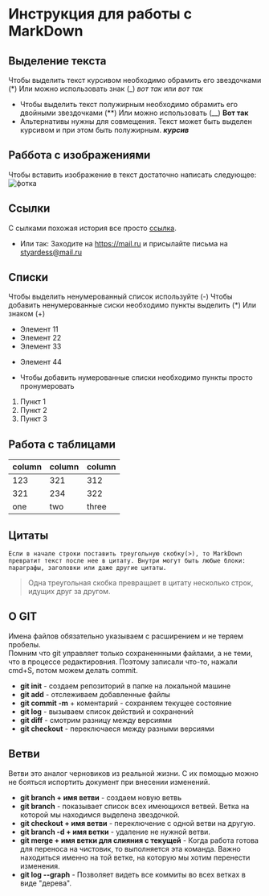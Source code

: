 # Инструкция для работы с  MarkDown

## Выделение текста
   Чтобы выделить текст курсивом необходимо обрамить его звездочками (*) Или можно использовать знак (_) _вот так_ или *вот так*
- Чтобы выделить текст полужирным необходимо обрамить его двойными звездочками (**) Или можно использовать (__) __Вот так__
- Альтернативы нужны для совмещения. Текст может быть выделен курсивом и при этом быть полужирным. _**курсив**_

## Раббота с изображениями
 Чтобы вставить изображение в текст достаточно написать следующее: ![фотка](DSC_1117.jpg) 
## Ссылки
С сылками похожая история все просто [ссылка](http://mail.ru).
   - Или так: Заходите на <https://mail.ru> и присылайте письма на <styardess@mail.ru>

## Списки
Чтобы выделить ненумерованный список используйте (-)
Чтобы добавить ненумерованные сиски необходимо пункты выделить (*) Или знаком (+)
* Элемент 11
* Элемент 22
* Элемент 33
+ Элемент 44
- Чтобы добавить нумерованные списки необходимо пункты просто пронумеровать
1. Пункт 1
2. Пункт 2
3. Пункт 3

## Работа с таблицами
column | column | column
-------|--------|-------
123    | 321    | 312
321    | 234    | 322
one|two|three 


## Цитаты  
    Если в начале строки поставить треугольную скобку(>), то MarkDown превратит текст после нее в цитату. Внутри могут быть любые блоки: параграфы, заголовки или даже другие цитаты.
> Одна треугольная скобка превращает в цитату несколько строк, идущих друг за другом.

## О GIT
  Имена файлов обязательно указываем с расширением и не теряем пробелы.  
  Помним что git управляет только сохраненнными файлами, а не теми, что в процессе редактировния. Поэтому записали что-то, нажали cmd+S, потом можем делать commit.
  

- **git init** - создаем репозиторий в папке на локальной машине
- **git add** - отслеживаем добавленные файлы
- **git commit -m** + коментарий - сохраняем текущее состояние
- **git log** - вызываем список действий и сохранений
- **git diff** - смотрим разницу между версиями
- **git checkout** - переключаеся между разными версиями
## Ветви  
Ветви это аналог черновиков из реальной жизни. С их помощью можно не бояться испортить документ при внесении изменений.  
- **git branch + имя ветви** - создаем новую ветвь
- **git branch** - показывает список всех имеющихся ветвей. Ветка на которой мы находимся выделена звездочкой.
- **git checkout + имя ветви** - переключение с одной ветви на другую.
- **git branch -d + имя ветки** - удаление не нужной ветви.
- **git merge + имя ветки для слияния с текущей** - Когда работа готова для переноса на чистовик, то выполняется эта команда. Важно находиться именно на той ветке, на которую мы хотим перенести изменения.
- **git log --graph** - Позволяет видеть все коммиты во всех ветках в виде "дерева".